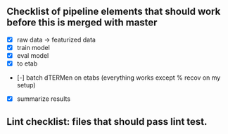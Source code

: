 ## Checklist of pipeline elements that should work before this is merged with master

- [X] raw data -> featurized data
- [X] train model
- [X] eval model
- [X] to etab
- [-] batch dTERMen on etabs (everything works except % recov on my setup)
- [X] summarize results

## Lint checklist: files that should pass lint test.

